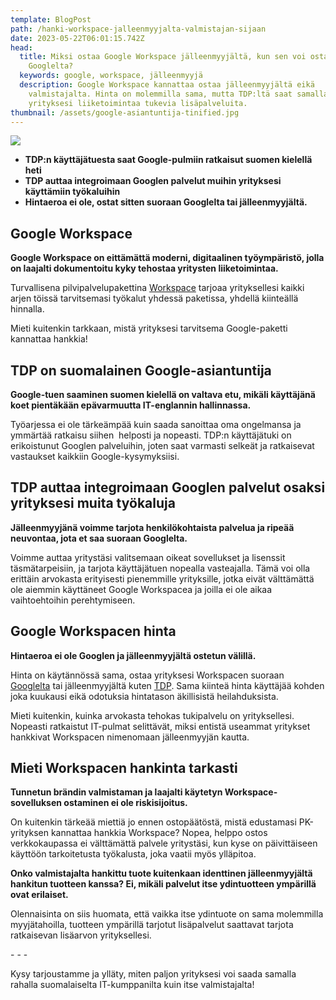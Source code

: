 ```yaml
---
template: BlogPost
path: /hanki-workspace-jalleenmyyjalta-valmistajan-sijaan
date: 2023-05-22T06:01:15.742Z
head:
  title: Miksi ostaa Google Workspace jälleenmyyjältä, kun sen voi ostaa suoraan
    Googlelta?
  keywords: google, workspace, jälleenmyyjä
  description: Google Workspace kannattaa ostaa jälleenmyyjältä eikä
    valmistajalta. Hinta on molemmilla sama, mutta TDP:ltä saat samalla hinnalla
    yrityksesi liiketoimintaa tukevia lisäpalveluita.
thumbnail: /assets/google-asiantuntija-tinified.jpg
---
```

![](/assets/google-asiantuntija-tinified.jpg)

* **TDP:n käyttäjätuesta saat Google-pulmiin ratkaisut suomen kielellä heti**
* **TDP auttaa integroimaan Googlen palvelut muihin yrityksesi käyttämiin työkaluihin**
* **Hintaeroa ei ole, ostat sitten suoraan Googlelta tai jälleenmyyjältä.**

## G﻿oogle Workspace

**Google Workspace on eittämättä moderni, digitaalinen työympäristö, jolla on laajalti dokumentoitu kyky tehostaa yritysten liiketoimintaa.**  

Turvallisena pilvipalvelupakettina [Workspace](https://www.tdp.fi/ohjelmistot/google-workspace) tarjoaa yrityksellesi kaikki arjen töissä tarvitsemasi työkalut yhdessä paketissa, yhdellä kiinteällä hinnalla.

Mieti kuitenkin tarkkaan, mistä yrityksesi tarvitsema Google-paketti kannattaa hankkia! 

## TDP on suomalainen Google-asiantuntija

**Google-tuen saaminen suomen kielellä on valtava etu, mikäli käyttäjänä koet pientäkään epävarmuutta IT-englannin hallinnassa.**

Työarjessa ei ole tärkeämpää kuin saada sanoittaa oma ongelmansa ja ymmärtää ratkaisu siihen  helposti ja nopeasti. TDP:n käyttäjätuki on erikoistunut Googlen palveluihin, joten saat varmasti selkeät ja ratkaisevat vastaukset kaikkiin Google-kysymyksiisi. 

## TDP auttaa integroimaan Googlen palvelut osaksi yrityksesi muita työkaluja

**Jälleenmyyjänä voimme tarjota henkilökohtaista palvelua ja ripeää neuvontaa, jota et saa suoraan Googlelta.** 

Voimme auttaa yritystäsi valitsemaan oikeat sovellukset ja lisenssit täsmätarpeisiin, ja tarjota käyttäjätuen nopealla vasteajalla. Tämä voi olla erittäin arvokasta erityisesti pienemmille yrityksille, jotka eivät välttämättä ole aiemmin käyttäneet Google Workspacea ja joilla ei ole aikaa vaihtoehtoihin perehtymiseen.

## Google Workspacen hinta

**Hintaeroa ei ole Googlen ja jälleenmyyjältä ostetun välillä.**

Hinta on käytännössä sama, ostaa yrityksesi Workspacen suoraan [Googlelta](https://workspace.google.com/pricing.html) tai jälleenmyyjältä kuten [TDP](https://www.tdp.fi/ohjelmistot/google-workspace). Sama kiinteä hinta käyttäjää kohden joka kuukausi eikä odotuksia hintatason äkillisistä heilahduksista.

Mieti kuitenkin, kuinka arvokasta tehokas tukipalvelu on yrityksellesi. Nopeasti ratkaistut IT-pulmat selittävät, miksi entistä useammat yritykset hankkivat Workspacen nimenomaan jälleenmyyjän kautta.

## Mieti Workspacen hankinta tarkasti

**Tunnetun brändin valmistaman ja laajalti käytetyn Workspace-sovelluksen ostaminen ei ole riskisijoitus.**

On kuitenkin tärkeää miettiä jo ennen ostopäätöstä, mistä edustamasi PK-yrityksen kannattaa hankkia Workspace? Nopea, helppo ostos verkkokaupassa ei välttämättä palvele yritystäsi, kun kyse on päivittäiseen käyttöön tarkoitetusta työkalusta, joka vaatii myös ylläpitoa. 

**Onko valmistajalta hankittu tuote kuitenkaan identtinen jälleenmyyjältä hankitun tuotteen kanssa? Ei, mikäli palvelut itse ydintuotteen ympärillä ovat erilaiset.**

Olennaisinta on siis huomata, että vaikka itse ydintuote on sama molemmilla myyjätahoilla, tuotteen ympärillä tarjotut lisäpalvelut saattavat tarjota ratkaisevan lisäarvon yrityksellesi.

\-﻿  -  -

K﻿ysy tarjoustamme ja ylläty, miten paljon yrityksesi voi saada samalla rahalla suomalaiselta IT-kumppanilta kuin itse valmistajalta!